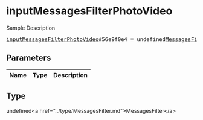 # inputMessagesFilterPhotoVideo

Sample Description

<pre>
<a href="../constructor/inputMessagesFilterPhotoVideo.md">inputMessagesFilterPhotoVideo</a>#56e9f0e4 = undefined<a href="../type/MessagesFilter.md">MessagesFilter</a>;
</pre>

## Parameters

| Name | Type | Description |
|------|:----:|-------------|

## Type

undefined&lt;a href=&#34;../type/MessagesFilter.md&#34;&gt;MessagesFilter&lt;/a&gt;
